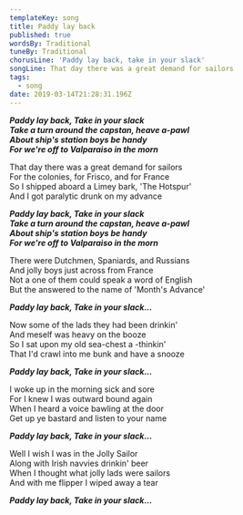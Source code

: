 ```yaml
---
templateKey: song
title: Paddy lay back
published: true
wordsBy: Traditional
tuneBy: Traditional
chorusLine: 'Paddy lay back, take in your slack'
songLine: That day there was a great demand for sailors
tags:
  - song
date: 2019-03-14T21:28:31.196Z
---
```

***Paddy lay back, Take in your slack***\
***Take a turn around the capstan, heave a-pawl***\
***About ship's station boys be handy***\
***For we're off to Valparaiso in the morn***

That day there was a great demand for sailors\
For the colonies, for Frisco, and for France\
So I shipped aboard a Limey bark, 'The Hotspur'\
And I got paralytic drunk on my advance

***Paddy lay back, Take in your slack***\
***Take a turn around the capstan, heave a-pawl***\
***About ship's station boys be handy***\
***For we're off to Valparaiso in the morn***

There were Dutchmen, Spaniards, and Russians\
And jolly boys just across from France\
Not a one of them could speak a word of English\
But the answered to the name of 'Month's Advance'

***Paddy lay back, Take in your slack...***

Now some of the lads they had been drinkin'\
And meself was heavy on the booze\
So I sat upon my old sea-chest a -thinkin'\
That I'd crawl into me bunk and have a snooze

***Paddy lay back, Take in your slack...***

I woke up in the morning sick and sore\
For I knew I was outward bound again\
When I heard a voice bawling at the door\
Get up ye bastard and listen to your name

***Paddy lay back, Take in your slack...***

Well I wish I was in the Jolly Sailor\
Along with Irish navvies drinkin' beer\
When I thought what jolly lads were sailors\
And with me flipper I wiped away a tear

***Paddy lay back, Take in your slack...***
